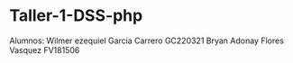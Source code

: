 # Taller-1-DSS-php

Alumnos:
Wilmer ezequiel Garcia Carrero GC220321
Bryan Adonay Flores Vasquez FV181506

